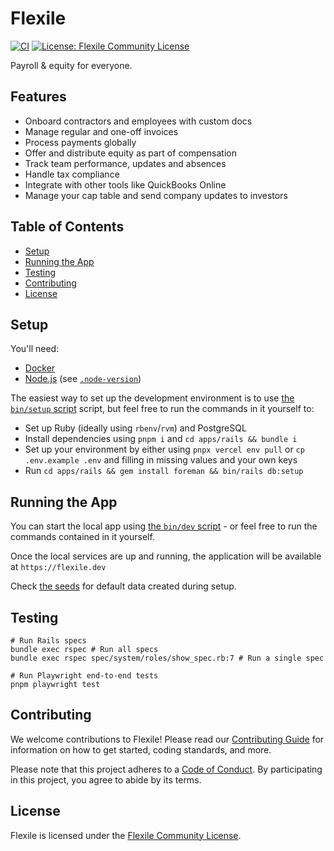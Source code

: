 # Flexile

[![CI](https://github.com/antiwork/flexile/actions/workflows/ci.yml/badge.svg?branch=main)](https://github.com/antiwork/flexile/actions/workflows/ci.yml?query=branch%3Amain)
[![License: Flexile Community License](https://img.shields.io/badge/License-Flexile%20Community-blue.svg)](https://github.com/antiwork/flexile/blob/main/LICENSE.md)

Payroll & equity for everyone.

## Features

- Onboard contractors and employees with custom docs
- Manage regular and one-off invoices
- Process payments globally
- Offer and distribute equity as part of compensation
- Track team performance, updates and absences
- Handle tax compliance
- Integrate with other tools like QuickBooks Online
- Manage your cap table and send company updates to investors

## Table of Contents

- [Setup](#setup)
- [Running the App](#running-the-app)
- [Testing](#testing)
- [Contributing](#contributing)
- [License](#license)

## Setup

You'll need:

- [Docker](https://docs.docker.com/engine/install/)
- [Node.js](https://nodejs.org/en/download) (see [`.node-version`](.node-version))

The easiest way to set up the development environment is to use [the `bin/setup` script](bin/setup) script, but feel free to run the commands in it yourself to:

- Set up Ruby (ideally using `rbenv`/`rvm`) and PostgreSQL
- Install dependencies using `pnpm i` and `cd apps/rails && bundle i`
- Set up your environment by either using `pnpx vercel env pull` or `cp .env.example .env` and filling in missing values and your own keys
- Run `cd apps/rails && gem install foreman && bin/rails db:setup`

## Running the App

You can start the local app using [the `bin/dev` script](bin/dev) - or feel free to run the commands contained in it yourself.

Once the local services are up and running, the application will be available at `https://flexile.dev`

Check [the seeds](apps/rails/config/data/seed_templates/gumroad.json) for default data created during setup.

## Testing

```shell
# Run Rails specs
bundle exec rspec # Run all specs
bundle exec rspec spec/system/roles/show_spec.rb:7 # Run a single spec

# Run Playwright end-to-end tests
pnpm playwright test
```

## Contributing

We welcome contributions to Flexile! Please read our [Contributing Guide](CONTRIBUTING.md) for information on how to get started, coding standards, and more.

Please note that this project adheres to a [Code of Conduct](CODE_OF_CONDUCT.md). By participating in this project, you agree to abide by its terms.

## License

Flexile is licensed under the [Flexile Community License](LICENSE.md).
